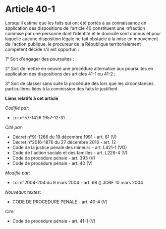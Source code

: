# Article 40-1

Lorsqu'il estime que les faits qui ont été portés à sa connaissance en application des dispositions de l'article 40
constituent une infraction commise par une personne dont l'identité et le domicile sont connus et pour laquelle aucune
disposition légale ne fait obstacle à la mise en mouvement de l'action publique, le procureur de la République
territorialement compétent décide s'il est opportun : 

1° Soit d'engager des poursuites ; 

2° Soit de mettre en oeuvre une procédure alternative aux poursuites en application des dispositions des articles 41-1 ou
41-2 ; 

3° Soit de classer sans suite la procédure dès lors que les circonstances particulières liées à la commission des faits le
justifient.

**Liens relatifs à cet article**

_Codifié par_:

  - Loi n°57-1426 1957-12-31

_Cité par_:

  - Décret n°91-1266 du 19 décembre 1991 - art. 81 (V)
  - Décret n°2016-1876 du 27 décembre 2016 - art. 12
  - Code de la justice pénale des mineurs - art. L421-1 (VD)
  - Code de l'action sociale et des familles - art. L226-4 (V)
  - Code de procédure pénale - art. 393 (V)
  - Code de procédure pénale - art. 40 (V)

_Modifié par_:

  - Loi n°2004-204 du 9 mars 2004 - art. 68 () JORF 10 mars 2004

_Nouveaux textes_:

  - CODE DE PROCEDURE PENALE - art. 40-4 (V)

_Cite_:

  - Code de procédure pénale - art. 41-1 (V)
